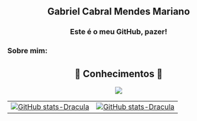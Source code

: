 <div class="cabecalho">
    <h2 align="center">Gabriel Cabral Mendes Mariano</h2>
    <h3 align="center">Este é o meu GitHub, pazer!</h3>
</div>
<div class="corpo">
    <h3 align="left">Sobre mim:</h3>
    <h2 align="center">🧠 Conhecimentos 🧠</h2>
    <p align="center">
        <a href="https://skillicons.dev">
            <img align="center" src="https://skillicons.dev/icons?i=cs,java,py,mysql">
        </a>
    </p>
</div>
<div class="dados">
    <table align="center">
        <tr>
            <td>
            <a href="https://github.com/esythir/github-readme-stats#gh-dark-mode-only">
                <img src="https://github-readme-stats.vercel.app/api?username=gabrielcabralmm&show_icons=true&theme=dracula&hide=contribs&rank_icon=github#gh-dark-mode-only" alt="GitHub stats-Dracula" />
            </a>
            </td>
            <td>
            <a href="https://github.com/esythir/github-readme-stats#gh-dark-mode-only">
                <img src="https://github-readme-stats.vercel.app/api/top-langs?username=gabrielcabralmm&show_icons=true&theme=dracula&layout=compact&hide=contribs&hide_rank=true#gh-dark-mode-only" alt="GitHub stats-Dracula" />
            </a>
            </td>
        </tr>
    </table>
</div>
